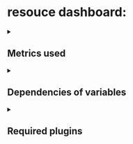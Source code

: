 # resouce dashboard:

<details> 
  <summary><h2>Metrics used</h2></summary>
    <ul>
      <li>node_cpu_seconds_total</li>
      <li>node_disk_read_bytes_total</li>
      <li>node_disk_reads_completed_total</li>
      <li>node_disk_writes_completed_total</li>
      <li>node_disk_written_bytes_total</li>
      <li>node_filesystem_avail_bytes</li>
      <li>node_filesystem_size_bytes</li>
      <li>node_load1</li>
      <li>node_load15</li>
      <li>node_load5</li>
      <li>node_memory_Buffers_bytes</li>
      <li>node_memory_Cached_bytes</li>
      <li>node_memory_MemAvailable_bytes</li>
      <li>node_memory_MemFree_bytes</li>
      <li>node_memory_MemTotal_bytes</li>
      <li>node_memory_SReclaimable_bytes</li>
      <li>node_memory_SwapFree_bytes</li>
      <li>node_memory_SwapTotal_bytes</li>
      <li>node_network_receive_bytes_total</li>
      <li>node_network_transmit_bytes_total</li>
    </ul>
  </details>
<details> 
  <summary><h2>Dependencies of variables</h2></summary>
   <img alt="dependencies" src="../../images/variables.png">
</details>

<details> 
  <summary><h2>Required plugins</h2></summary>
   <img alt="dependencies" src="../../images/clock-panel.png">
</details>
